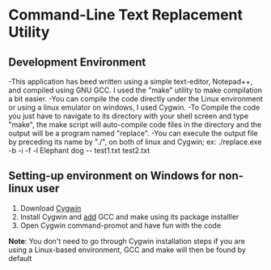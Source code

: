 # Command-Line Text Replacement Utility

## Development Environment
-This application has beed written using a simple text-editor, Notepad++, and compiled using GNU GCC. I used the "make" utility to make compilation a bit easier.
-You can compile the code directly under the Linux environment or using a linux emulator on windows, I used Cygwin.
-To Compile the code you just have to navigate to its directory with your shell screen and type "make", the make script will auto-compile code files in the directory and the output will be a program named "replace".
-You can execute the output file by preceding its name by "./", on both of linux and Cygwin; ex:
./replace.exe -b  -i -f -l Elephant dog -- test1.txt test2.txt

## Setting-up environment on Windows for non-linux user
1. Download [Cygwin](https://www.cygwin.com/setup-x86.exe)
2. Install Cygwin and [add](https://www.maketecheasier.com/install-configure-cygwin-windows/) GCC and make using its package installler
3. Open Cygwin command-promot and have fun with the code

**Note**: You don't need to go through Cygwin installation steps if you are using a Linux-based environment, GCC and make will then be found by default
